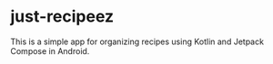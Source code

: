 # just-recipeez
This is a simple app for organizing recipes using Kotlin and Jetpack Compose in Android.

